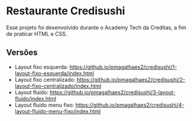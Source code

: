 # Restaurante Credisushi
Esse projeto foi desenvolvido durante o Academy Tech da Creditas, a fim de praticar HTML e CSS.


## Versões
- Layout fixo esquerda: https://github.io/pmagalhaes2/credisushi/1-layout-fixo-esquerda/index.html
- Layout fixo centralizado: https://github.io/pmagalhaes2/credisushi/2-layout-fixo-centralizado/index.html
- Layout fluído: https://github.io/pmagalhaes2/credisushi/3-layout-fluido/index.html
- Layout fluído menu fixo: https://github.io/pmagalhaes2/credisushi/4-layout-fluido-menu-fixo/index.html